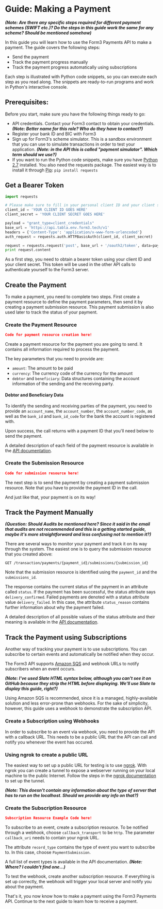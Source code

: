 # Guide: Making a Payment

_**(Note: Are there any specific steps required for different payment schemes (SWIFT etc.)? Do the steps in this guide work the same for any scheme? Should be mentioned somehow)**_

In this guide you will learn how to use the Form3 Payments API to make a payment. The guide covers the following steps:
- Send the payment
- Track the payment progress manually
- Track the payment progress automatically using subscriptions

Each step is illustrated with Python code snippets, so you can execute each step as you read along. The snippets are ready-to-run programs and work in Python's interactive console.

## Prerequisites:
Before you start, make sure you have the following things ready to go:
- API credentials. Contact your Form3 contact to obtain your credentials. _**(Note: Better name for this role? Who do they have to contact?)**_
- Register your bank ID and BIC with Form3
- Sign up for Form3's scheme simulator. This is a sandbox environment that you can use to simulate transactions in order to test your application. _**(Note: in the API this is called "payment simulator". Which term should we use?)**_
- If you want to run the Python code snippets, make sure you have [Python 2.7](https://www.python.org/downloads/) installed. You also need the requests package. The easiest way is to install it through [Pip](https://docs.python.org/2.7/installing/index.html): `pip install requests`


## Get a Bearer Token

```python
import requests

# Please make sure to fill in your personal client ID and your client secret before running this snippet!
client_id = 'YOUR CLIENT ID GOES HERE'
client_secret = 'YOUR CLIENT SECRET GOES HERE'

payload = "grant_type=client_credentials"
base_url = 'https://api.tabla.env.form3.tech/v1'
headers = {'Content-Type': 'application/x-www-form-urlencoded'}
auth_request = requests.auth.HTTPBasicAuth(client_id, client_secret)

request = requests.request('post', base_url + '/oauth2/token', data=payload, auth=auth_request, headers=headers)
print request.content
```

As a first step, you need to obtain a bearer token using your client ID and your client secret. This token will be used in the other API calls to authenticate yourself to the Form3 server.

## Create the Payment

To make a payment, you need to complete two steps. First create a payment resource to define the payment parameters, then send it by creating a payment submission resource. This payment submission is also used later to track the status of your payment.

### Create the Payment Resource

```json
Code for payment resource creation here!
```

Create a payment resource for the payment you are going to send. It contains all information required to process the payment. 

The key parameters that you need to provide are:

- `amount`: The amount to be paid
- `currency`: The currency code of the currency for the amount
- `debtor` and `beneficiary`: Data structures containing the account information of the sending and the receiving party.


#### Debtor and Beneficiary Data

To identify the sending and receiving parties of the payment, you need to provide an `account_name`, the `account_number`, the `account_number_code`, as well as the `bank_id` and `bank_id_code` for the bank the account is registered with.

Upon success, the call returns with a payment ID that you'll need below to send the payment.

A detailed description of each field of the payment resource is available in the [API documentation](http://draft-api-docs.form3.tech/?http#create92).



### Create the Submission Resource

```json
Code for submission resource here!
```

The next step is to send the payment by creating a payment submission resource. Note that you have to provide the payment ID in the call.

And just like that, your payment is on its way!

## Track the Payment Manually

_**(Question: Should Audits be mentioned here? Since it said in the email that audits are not recommended and this is a getting started guide, maybe it's more straightforward and less confusing not to mention it?)**_

There are several ways to monitor your payment and track it on its way through the system. The easiest one is to query the submission resource that you created above:

`GET /transaction/payments/{payment_id}/submissions/{submission_id}`

Note that the submission resource is identified using the `payment_id` and the `submissions_id`.

The response contains the current status of the payment in an attribute called `status`. If the payment has been successful, the status attribute says `delivery_confirmed`. Failed payments are denoted with a status attribute value `delivery_failed`. In this case, the attribute `status_reason` contains further information about why the payment failed. 

A detailed description of all possible values of the status attribute and their meaning is available in the [API documentation](http://draft-api-docs.form3.tech/?http#payment-submission-status).

## Track the Payment using Subscriptions

Another way of tracking your payment is to use subscriptions. You can subscribe to certain events and automatically be notified when they occur. 

The Form3 API supports [Amazon SQS](https://aws.amazon.com/sqs/) and webhook URLs to notify subscribers when an event occurs.

**_(Note: I've used Slate HTML syntax below, although you can't see it on GitHub because they strip the HTML before displaying. We'll use Slate to display this guide, right?)_**

<aside class="notice">
Using Amazon SQS is recommended, since it is a managed, highly-available solution and less error-prone than webhooks. For the sake of simplicity, however, this guide uses a webhook to demonstrate the subscription API.</aside>

### Create a Subscription using Webhooks

In order to subscribe to an event via webhook, you need to provide the API with a callback URL. This needs to be a public URL that the API can call and notify you whenever the event has occured.

### Using ngrok to create a public URL

The easiest way to set up a public URL for testing is to use [ngrok](https://ngrok.com/). With ngrok you can create a tunnel to expose a webserver running on your local machine to the public Internet. Follow the steps in the [ngrok documentation](https://ngrok.com/docs/2) to set up the tunnel.

_**(Note: This doesn't contain any information about the type of server that has to run on the localhost. Should we provide any info on that?)**_

### Create the Subscription Resource

```json
Subscription Resource Example Code here!
```

To subscribe to an event, create a subscription resource. To be notified through a webhook, choose `callback_transport` to be `http`. The parameter `callback_uri` needs to contain your ngrok URL.

The attribute `record_type` contains the type of event you want to subscribe to. In this case, choose `PaymentSubmission`. 

A full list of event types is available in the API documentation. **_(Note: Where? I couldn't find one...)_**

To test the webhook, create another subscription resource. If everything is set up correctly, the webhook will trigger your local server and notify you about the payment.

That's it, you now know how to make a payment using the Form3 Payments API. Continue to the next guide to learn how to receive a payment. 








